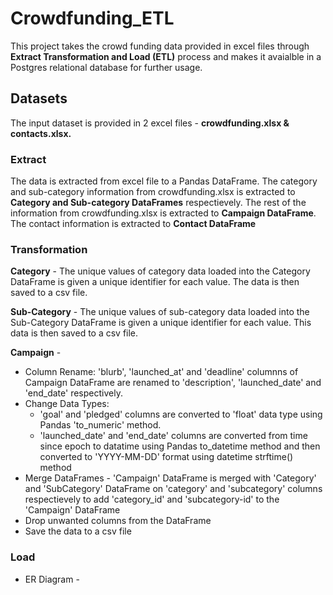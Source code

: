# Crowdfunding_ETL

This project takes the crowd funding data provided in excel files through **Extract Transformation and Load (ETL)** process and makes it avaialble in a Postgres relational database for further usage. 

## Datasets

The input dataset is provided in 2 excel files - **crowdfunding.xlsx & contacts.xlsx.**

### Extract

The data is extracted from excel file to a Pandas DataFrame.
The category and sub-category information from crowdfunding.xlsx is extracted to **Category and Sub-category DataFrames** respectievely.
The rest of the information from crowdfunding.xlsx is extracted to **Campaign DataFrame**.
The contact information is extracted to **Contact DataFrame** 


### Transformation

**Category** - The unique values of category data loaded into the Category DataFrame is given a unique identifier for each value. The data is then saved to a csv file. 

**Sub-Category** - The unique values of sub-category data loaded into the Sub-Category DataFrame is given a unique identifier for each value. This data is then saved to a csv file.

**Campaign** - 
  * Column Rename: 'blurb', 'launched_at' and 'deadline' columnns of Campaign DataFrame are renamed to 'description', 'launched_date' and 'end_date' respectively.
  * Change Data Types:
    - 'goal' and 'pledged' columns are converted to 'float' data type using Pandas 'to_numeric' method.
    - 'launched_date' and 'end_date' columns are converted from time since epoch to datatime using Pandas to_datetime method and then converted to 'YYYY-MM-DD' format using datetime strftime() method
  * Merge DataFrames - 'Campaign' DataFrame is merged with 'Category' and 'SubCategory' DataFrame on 'category' and 'subcategory' columns respectievely to add 'category_id' and 'subcategory-id' to the 'Campaign' DataFrame
  * Drop unwanted columns from the DataFrame
  * Save the data to a csv file

### Load
  * ER Diagram - 


